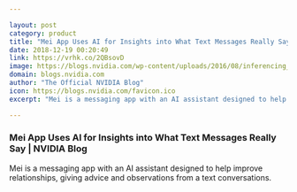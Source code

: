 ```yaml
---

layout: post
category: product
title: "Mei App Uses AI for Insights into What Text Messages Really Say"
date: 2018-12-19 00:20:49
link: https://vrhk.co/2QBsovD
image: https://blogs.nvidia.com/wp-content/uploads/2016/08/inferencing_smartphone.jpg
domain: blogs.nvidia.com
author: "The Official NVIDIA Blog"
icon: https://blogs.nvidia.com/favicon.ico
excerpt: "Mei is a messaging app with an AI assistant designed to help improve relationships, giving advice and observations from a text conversations."

---
```


### Mei App Uses AI for Insights into What Text Messages Really Say | NVIDIA Blog

Mei is a messaging app with an AI assistant designed to help improve relationships, giving advice and observations from a text conversations.